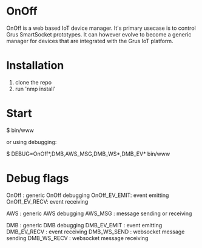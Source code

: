 OnOff
===
OnOff is a web based IoT device manager. It's primary usecase is to
control Grus SmartSocket prototypes. It can however evolve to become a
generic manager for devices that are integrated with the Grus IoT platform.

Installation
===

1. clone the repo
2. run 'nmp install'

Start
===

$ bin/www

or using debugging:

$ DEBUG=OnOff*,DMB,AWS_MSG,DMB_WS*,DMB_EV* bin/www

Debug flags
===
OnOff        : generic OnOff debugging
OnOff_EV_EMIT: event emitting
OnOff_EV_RECV: event receiving

AWS          : generic AWS debugging
AWS_MSG      : message sending or receiving

DMB          : generic DMB debugging
DMB_EV_EMIT  : event emitting
DMB_EV_RECV  : event receiving
DMB_WS_SEND  : websocket message sending
DMB_WS_RECV  : websocket message receiving
